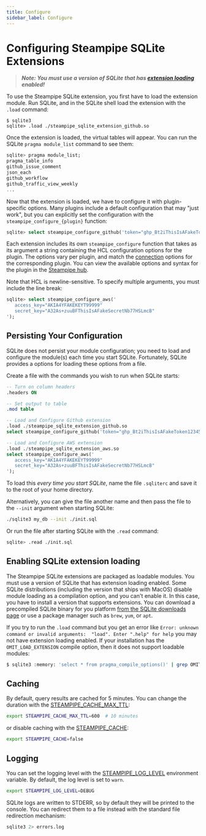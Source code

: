 ```yaml
---
title: Configure
sidebar_label: Configure
---
```



# Configuring Steampipe SQLite Extensions

> ***Note: You must use a version of SQLite that has [extension loading](#enabling-sqlite-extension-loading) enabled!***

To use the Steampipe SQLite extension, you first have to load the extension module.  Run SQLite, and in the SQLite shell load the extension with the `.load` command:
```
$ sqlite3
sqlite> .load ./steampipe_sqlite_extension_github.so
```

Once the extension is loaded, the virtual tables will appear.  You can run the SQLite `pragma module_list` command to see them:
```sql
sqlite> pragma module_list;
pragma_table_info
github_issue_comment
json_each
github_workflow
github_traffic_view_weekly
...
```


Now that the extension is loaded, we have to configure it with plugin-specific options.  Many plugins include a default configuration that may "just work", but you can explicitly set the configuration with the `steampipe_configure_{plugin}` function:

```sql
sqlite> select steampipe_configure_github('token="ghp_Bt2iThisIsAFakeToken1234567"');
```

Each extension includes its own `steampipe_configure` function that takes as its argument a string containing the HCL configuration options for the plugin.  The options vary per plugin, and match the [connection](https://steampipe.io/docs/managing/connections) options for the corresponding plugin.  You can view the available options and syntax for the plugin in the [Steampipe hub](https://hub.steampipe.io/plugins).  

Note that HCL is newline-sensitive.  To specify multiple arguments, you must include the line break:
```sql
sqlite> select steampipe_configure_aws('
   access_key="AKIA4YFAKEKEYT99999"
   secret_key="A32As+zuuBFThisIsAFakeSecretNb77HSLmcB"
');
```


## Persisting Your Configuration
SQLite does not persist your module configuration; you need to load and configure the module(s) each time you start SQLite.  Fortunately, SQLite provides a options for loading these options from a file.

Create a file with the commands you wish to run when SQLite starts:  

```sql
-- Turn on column headers
.headers ON

-- Set output to table
.mod table

-- Load and Configure Github extension
.load ./steampipe_sqlite_extension_github.so
select steampipe_configure_github('token="ghp_Bt2iThisIsAFakeToken1234567"');

-- Load and Configure AWS extension
.load ./steampipe_sqlite_extension_aws.so
select steampipe_configure_aws('
   access_key="AKIA4YFAKEKEYT99999"
   secret_key="A32As+zuuBFThisIsAFakeSecretNb77HSLmcB"
');

```

To load this *every time you start SQLite*, name the file `.sqliterc` and save it to the root of your home directory.

Alternatively, you can give the file another name and then pass the file to the `--init` argument when starting SQLite:

```bash
./sqlite3 my_db --init ./init.sql
```

Or run the file after starting SQLite with the `.read` command:
```bash
sqlite> .read ./init.sql
```



## Enabling SQLite extension loading

The Steampipe SQLite extensions are packaged as loadable modules.  You must use a version of SQLite that has extension loading enabled. Some SQLite distributions (including the version that ships with MacOS) disable module loading as a compilation option, and you can't enable it.  In this case, you have to install a version that supports extensions.  You can download a precompiled SQLite binary for you platform [from the SQLite downloads page](https://www.sqlite.org/download.html) or use a package manager such as `brew`, `yum`, or `apt`.


If you try to run the `.load` command but you get an error like `Error: unknown command or invalid arguments:  "load". Enter ".help" for help` you may not have extension loading enabled.  If your installation has the `OMIT_LOAD_EXTENSION` compile option, then it does not support loadable modules:
```bash
$ sqlite3 :memory: 'select * from pragma_compile_options()' | grep OMIT_LOAD_EXTENSION
```


## Caching
By default, query results are cached for 5 minutes. You can change the duration with the [STEAMPIPE_CACHE_MAX_TTL](docs/reference/env-vars/steampipe_cache_max_ttl):

```bash
export STEAMPIPE_CACHE_MAX_TTL=600  # 10 minutes
```

or disable caching with the [STEAMPIPE_CACHE](docs/reference/env-vars/steampipe_cache):
```bash
export STEAMPIPE_CACHE=false
```


## Logging
You can set the logging level with the [STEAMPIPE_LOG_LEVEL](/docs/reference/env-vars/steampipe_log) environment variable.  By default, the log level is set to `warn`.

```bash
export STEAMPIPE_LOG_LEVEL=DEBUG
```

SQLite logs are written to STDERR, so by default they will be printed to the console.  You can redirect them to a file instead with the standard file redirection mechanism:

```bash
sqlite3 2> errors.log
```